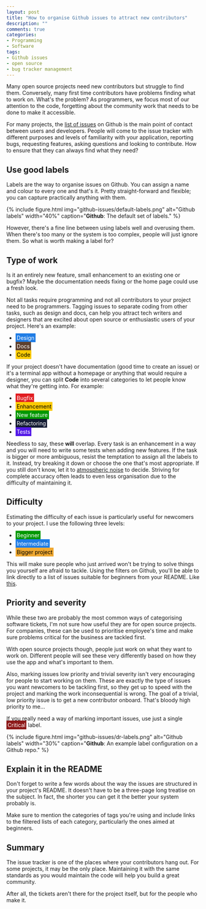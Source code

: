 ```yaml
---
layout: post
title: "How to organise Github issues to attract new contributors"
description: ""
comments: true
categories:
- Programming
- Software
tags:
- Github issues
- open source
- bug tracker management
---
```


Many open source projects need new contributors but struggle to find them.
Conversely, many first time contributors have problems finding what to work on.
What's the problem? As programmers, we focus most of our attention to the code,
forgetting about the community work that needs to be done to make it accessible.

For many projects, the [list of issues](https://github.com/joyent/node/issues)
on Github is the main point of contact between users and developers. People
will come to the issue tracker with different purposes and levels of
familiarity with your application, reporting bugs, requesting features, asking
questions and looking to contribute. How to ensure that they can always find
what they need?

## Use good labels

Labels are the way to organise issues on Github. You can assign a name and
colour to every one and that's it. Pretty straight-forward and flexible; you
can capture practically anything with them.

{% include figure.html img="github-issues/default-labels.png" alt="Github labels" width="40%" caption="<b>Github</b>: The default set of labels." %}

However, there's a fine line between using labels well and overusing them. When
there's too many or the system is too complex, people will just ignore them.
So what is worth making a label for?

## Type of work

Is it an entirely new feature, small enhancement to an existing one or bugfix?
Maybe the documentation needs fixing or the home page could use a fresh look.

Not all tasks require programming and not all contributors to your project need
to be programmers. Tagging issues to separate coding from other tasks, such as
design and docs, can help you attract tech writers and designers that are
excited about open source or enthusiastic users of your project. Here's an
example:

<ul>
<li style='margin:5px 0px;'>
  <span style="background-color:#207de5;color:white;padding:3px;">Design</span>
</li>
<li style='margin:5px 0px;'>
  <span style="background-color:#5E412F;color:white;padding:3px;">Docs</span>
</li>
<li style='margin:5px 0px;'>
  <span style="background-color:#fbca04;color:black;padding:3px;">Code</span>
</li>
</ul>

If your project doesn't have documentation (good time to create an issue)
or it's a terminal app without a homepage or anything that would require
a designer, you can split **Code** into several categories to let people know
what they're getting into. For example:

<ul>
<li style='margin:5px 0px;'>
  <span style="background-color:#e11d21;color:white;padding:3px;">Bugfix</span>
</li>
<li style='margin:5px 0px;'>
  <span style="background-color:#fbca04;color:black;padding:3px;">Enhancement</span>
</li>
<li style='margin:5px 0px;'>
  <span style="background-color:#009800;color:white;padding:3px;">New feature</span>
</li>
<li style='margin:5px 0px;'>
  <span style="background-color:#131B33;color:white;padding:3px;">Refactoring</span>
</li>
<li style='margin:5px 0px;'>
  <span style="background-color:#5319e7;color:white;padding:3px;">Tests</span>
</li>
</ul>

Needless to say, these **will** overlap. Every task is an enhancement in a way
and you will need to write some tests when adding new features. If the task is
bigger or more ambiguous, resist the temptation to assign all the labels to it.
Instead, try breaking it down or choose the one that's most appropriate. If
you still don't know, let it to [atmospheric noise](https://www.random.org/lists/)
to decide. Striving for complete accuracy often leads to even less organisation
due to the difficulty of maintaining it.

## Difficulty

Estimating the difficulty of each issue is particularly useful for newcomers to
your project. I use the following three levels:

<ul>
<li style='margin:5px 0px;'>
  <span style="background-color:#009800;color:white;padding:3px;">Beginner</span>
</li>
<li style='margin:5px 0px;'>
  <span style="background-color:#207de5;color:white;padding:3px;">Intermediate</span>
</li>
<li style='margin:5px 0px;'>
  <span style="background-color:#F0A830;color:black;padding:3px;">Bigger project</span>
</li>
</ul>

This will make sure people who just arrived won't be trying to solve things you
yourself are afraid to tackle. Using the filters on Github, you'll be able to
link directly to a list of issues suitable for beginners from your README. Like
[this](https://github.com/KanoComputing/kano-repository-manager/labels/Beginner).

## Priority and severity

While these two are probably the most common ways of categorising software
tickets, I'm not sure how useful they are for open source projects. For
companies, these can be used to prioritise employee's time and make sure
problems critical for the business are tackled first.

With open source projects though, people just work on what they want to work
on. Different people will see these very differently based on how they use the
app and what's important to them.

Also, marking issues low priority and trivial severity isn't very encouraging
for people to start working on them. These are exactly the type of issues you
want newcomers to be tackling first, so they get up to speed with the project
and marking the work inconsequential is wrong. The goal of a trivial, low
priority issue is to get a new contributor onboard. That's bloody high priority
to me…

If you really need a way of marking important issues, use just a single
<span style="background-color:#8D1919;color:white;padding:3px;">Critical</span>
label.

{% include figure.html img="github-issues/dr-labels.png" alt="Github labels" width="30%" caption="<b>Github</b>: An example label configuration on a Github repo." %}

## Explain it in the README

Don't forget to write a few words about the way the issues are structured in
your project's README. It doesn't have to be a three-page long treatise on the
subject. In fact, the shorter you can get it the better your system probably is.

Make sure to mention the categories of tags you're using and include links to
the filtered lists of each category, particularly the ones aimed at beginners.

## Summary

The issue tracker is one of the places where your contributors hang out. For
some projects, it may be the only place. Maintaining it with the same standards
as you would maintain the code will help you build a great community.

After all, the tickets aren't there for the project itself, but for the people
who make it.
